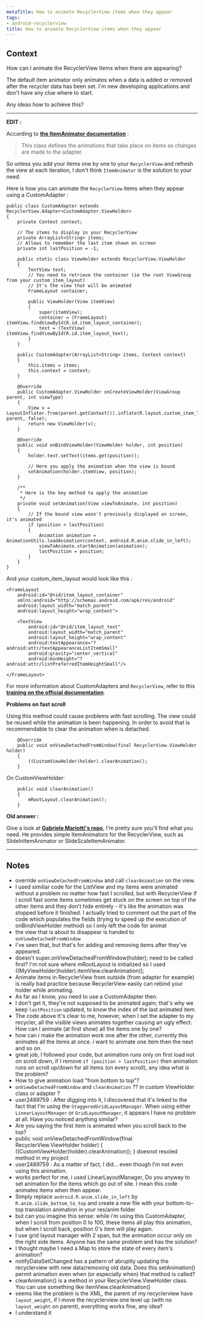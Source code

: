 ```yaml
---
metaTitle: How to animate RecyclerView items when they appear
tags:
- android-recyclerview
title: How to animate RecyclerView items when they appear
---
```


## Context

How can I animate the RecyclerView Items when there are appearing?


The default item animator only animates when a data is added or removed after the recycler data has been set. I'm new developing applications and don't have any clue where to start.


Any ideas how to achieve this?



---

**EDIT :**


According to [**the ItemAnimator documentation**](https://developer.android.com/reference/android/support/v7/widget/RecyclerView.ItemAnimator.html) :



> 
> This class defines the animations that take place on items as changes are made to the adapter.
> 
> 
> 


So unless you add your items one by one to your `RecyclerView` and refresh the view at each iteration, I don't think `ItemAnimator` is the solution to your need.


Here is how you can animate the `RecyclerView` items when they appear using a CustomAdapter :



```
public class CustomAdapter extends RecyclerView.Adapter<CustomAdapter.ViewHolder>
{
    private Context context;

    // The items to display in your RecyclerView
    private ArrayList<String> items;
    // Allows to remember the last item shown on screen
    private int lastPosition = -1;

    public static class ViewHolder extends RecyclerView.ViewHolder
    {
        TextView text;
        // You need to retrieve the container (ie the root ViewGroup from your custom_item_layout)
        // It's the view that will be animated
        FrameLayout container;

        public ViewHolder(View itemView)
        {
            super(itemView);
            container = (FrameLayout) itemView.findViewById(R.id.item_layout_container);
            text = (TextView) itemView.findViewById(R.id.item_layout_text);
        }
    }

    public CustomAdapter(ArrayList<String> items, Context context)
    {
        this.items = items;
        this.context = context;
    }

    @Override
    public CustomAdapter.ViewHolder onCreateViewHolder(ViewGroup parent, int viewType)
    {
        View v = LayoutInflater.from(parent.getContext()).inflate(R.layout.custom_item_layout, parent, false);
        return new ViewHolder(v);
    }

    @Override
    public void onBindViewHolder(ViewHolder holder, int position)
    {
        holder.text.setText(items.get(position));

        // Here you apply the animation when the view is bound
        setAnimation(holder.itemView, position);
    }

    /**
     * Here is the key method to apply the animation
     */
    private void setAnimation(View viewToAnimate, int position)
    {
        // If the bound view wasn't previously displayed on screen, it's animated
        if (position > lastPosition)
        {
            Animation animation = AnimationUtils.loadAnimation(context, android.R.anim.slide_in_left);
            viewToAnimate.startAnimation(animation);
            lastPosition = position;
        }
    }
}

```

And your custom\_item\_layout would look like this :



```
<FrameLayout
    android:id="@+id/item_layout_container"
    xmlns:android="http://schemas.android.com/apk/res/android"
    android:layout_width="match_parent"
    android:layout_height="wrap_content">

    <TextView
        android:id="@+id/item_layout_text"
        android:layout_width="match_parent"
        android:layout_height="wrap_content"
        android:textAppearance="?android:attr/textAppearanceListItemSmall"
        android:gravity="center_vertical"
        android:minHeight="?android:attr/listPreferredItemHeightSmall"/>

</FrameLayout>

```

For more information about CustomAdapters and `RecyclerView`, refer to this [**training on the official documentation**](https://developer.android.com/training/material/lists-cards.html).


**Problems on fast scroll**


Using this method could cause problems with fast scrolling. The view could be reused while the animation is been happening. In order to avoid that is recommendable to clear the animation when is detached.



```
    @Override
    public void onViewDetachedFromWindow(final RecyclerView.ViewHolder holder)
    {
        ((CustomViewHolder)holder).clearAnimation();
    }

```

On CustomViewHolder:



```
    public void clearAnimation()
    {
        mRootLayout.clearAnimation();
    }

```

**Old answer :**


Give a look at [**Gabriele Mariotti's repo**](https://github.com/gabrielemariotti/RecyclerViewItemAnimators), I'm pretty sure you'll find what you need. He provides simple ItemAnimators for the RecyclerView, such as SlideInItemAnimator or SlideScaleItemAnimator.



---

## Notes

-  override `onViewDetachedFromWindow` and call `clearAnimation` on the view.
- I used similiar code for the ListView and my items were animated without a problem no matter how fast I scrolled, but with RecyclerView if I scroll fast some items sometimes get stuck on the screen on top of the other items and they don't hide entirely - it's like the animation was stopped before it finished. I actually tried to comment out the part of the code which populates the fields (trying to speed up the execution of onBindViewHolder method) so I only left the code for animat
-  the view that is about to disappear is handed to `onViewDetachedFromWindow`
- I've seen that, but that's for adding and removing items after they've appeared.
- doesn't super.onViewDetachedFromWindow(holder); need to be called first? I'm not sure where mRootLayout is initialized so I used ((MyViewHolder)holder).itemView.clearAnimation();
- Animate items in RecyclerView from outside (from adapter for example) is really bad practice because RecyclerView easily can rebind your holder while animating.
- As far as I know, you need to use a CustomAdapter then.
-  I don't get it, they're not supposed to be animated again; that's why we keep `lastPosition` updated, to know the index of the last animated item.
- The code above tt's clear to me, however, when I set the adapter to my recycler, all the visible views animates together causing an ugly effect. How can I animate (at first show) all the items one by one?
- how can i make the animation work one after the other, currently this animates all the items at once. i want to animate one item then the next and so on.
-  great job, I followed your code, but animation runs only on first load not on scroll down, if I remove `if (position > lastPosition)` then animation runs on scroll up/down for all items (on every scroll), any idea what is the problem?
- How to give animation load "from bottom to top"?
- `onViewDetachedFromWindow` and `clearAnimation` ?? in custom ViewHolder class or adapter ?
-  user2489759 : After digging into it, I discovered that it's linked to the fact that I'm using the `StaggeredGridLayoutManager`. When using either `LinearLayoutManager` or `GridLayoutManager`, it appears I have no problem at all. Have you noticed anything similar?
- Are you saying the first item is animated when you scroll back to the top?
- 
    public void onViewDetachedFromWindow(final RecyclerView.ViewHolder holder)
    {
        ((CustomViewHolder)holder).clearAnimation();
    }  doesnot resoled method in my project
-  user2489759 : As a matter of fact, I did... even though I'm not even using this animation.
-  works perfect for me, i used LinearLayoutManager, Do you anyway to set animation for the items which go out of site. I mean this code animates items when then appear.
-  Simply replace `android.R.anim.slide_in_left` by `R.anim.slide_bottom_to_top` and create a new file with your bottom-to-top translation animation in your res/anim folder
-  but can you imagine this sense: while i'm using this CustomAdapter, when I scroll from position 0 to 100, these items all play this animation, but when I scroll back, position 0's item will play again.
- I use grid layout manager with 2 span, but the animation occur only on the right side items. Anyone has the same problem and has the solution?
- I thought maybe I need a Map to store the state of every item's animation?
- notifyDataSetChanged has a pattern of abruptly updating the recyclerview with new data/removing old data. Does this setAnimation() permit animation even when (or especially when) that method is called?
-  clearAnimation() is a method in your RecyclerView.ViewHolder class. You can use something like itemView.clearAnimation()
-  seems like the problem is the XML, the parent of my recyclerview have `layout_weight`, if I move the recyclerview one level up (with no `layout_weight` on parent), everything works fine, any idea?
- I understand it
